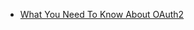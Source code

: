 
* [What You Need To Know About OAuth2](https://www.smashingmagazine.com/2017/05/oauth2-logging-in-facebook/)
